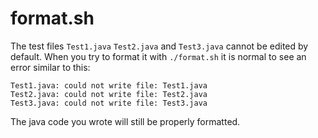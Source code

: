 # format.sh

The test files `Test1.java` `Test2.java` and `Test3.java` cannot be edited by default.  When you try to format it with `./format.sh` it is normal to see an error similar to this:
```
Test1.java: could not write file: Test1.java
Test2.java: could not write file: Test2.java
Test3.java: could not write file: Test3.java
```
The java code you wrote will still be properly formatted.
